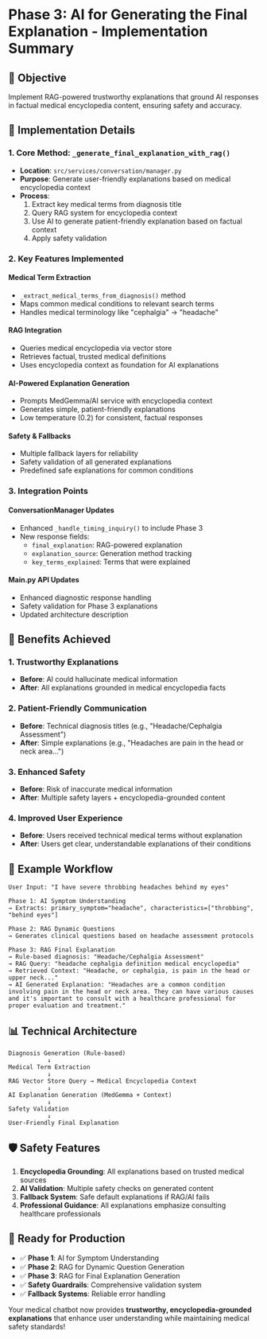 # Phase 3: AI for Generating the Final Explanation - Implementation Summary

## 🎯 **Objective**
Implement RAG-powered trustworthy explanations that ground AI responses in factual medical encyclopedia content, ensuring safety and accuracy.

## 🔧 **Implementation Details**

### **1. Core Method: `_generate_final_explanation_with_rag()`**
- **Location**: `src/services/conversation/manager.py`
- **Purpose**: Generate user-friendly explanations based on medical encyclopedia context
- **Process**:
  1. Extract key medical terms from diagnosis title
  2. Query RAG system for encyclopedia context
  3. Use AI to generate patient-friendly explanation based on factual context
  4. Apply safety validation

### **2. Key Features Implemented**

#### **Medical Term Extraction**
- `_extract_medical_terms_from_diagnosis()` method
- Maps common medical conditions to relevant search terms
- Handles medical terminology like "cephalgia" → "headache"

#### **RAG Integration**
- Queries medical encyclopedia via vector store
- Retrieves factual, trusted medical definitions
- Uses encyclopedia context as foundation for AI explanations

#### **AI-Powered Explanation Generation**
- Prompts MedGemma/AI service with encyclopedia context
- Generates simple, patient-friendly explanations
- Low temperature (0.2) for consistent, factual responses

#### **Safety & Fallbacks**
- Multiple fallback layers for reliability
- Safety validation of all generated explanations
- Predefined safe explanations for common conditions

### **3. Integration Points**

#### **ConversationManager Updates**
- Enhanced `_handle_timing_inquiry()` to include Phase 3
- New response fields:
  - `final_explanation`: RAG-powered explanation
  - `explanation_source`: Generation method tracking
  - `key_terms_explained`: Terms that were explained

#### **Main.py API Updates**
- Enhanced diagnostic response handling
- Safety validation for Phase 3 explanations
- Updated architecture description

## 🌟 **Benefits Achieved**

### **1. Trustworthy Explanations**
- **Before**: AI could hallucinate medical information
- **After**: All explanations grounded in medical encyclopedia facts

### **2. Patient-Friendly Communication**
- **Before**: Technical diagnosis titles (e.g., "Headache/Cephalgia Assessment")
- **After**: Simple explanations (e.g., "Headaches are pain in the head or neck area...")

### **3. Enhanced Safety**
- **Before**: Risk of inaccurate medical information
- **After**: Multiple safety layers + encyclopedia-grounded content

### **4. Improved User Experience**
- **Before**: Users received technical medical terms without explanation
- **After**: Users get clear, understandable explanations of their conditions

## 🔄 **Example Workflow**

```
User Input: "I have severe throbbing headaches behind my eyes"

Phase 1: AI Symptom Understanding
→ Extracts: primary_symptom="headache", characteristics=["throbbing", "behind eyes"]

Phase 2: RAG Dynamic Questions  
→ Generates clinical questions based on headache assessment protocols

Phase 3: RAG Final Explanation
→ Rule-based diagnosis: "Headache/Cephalgia Assessment"
→ RAG Query: "headache cephalgia definition medical encyclopedia"
→ Retrieved Context: "Headache, or cephalgia, is pain in the head or upper neck..."
→ AI Generated Explanation: "Headaches are a common condition involving pain in the head or neck area. They can have various causes and it's important to consult with a healthcare professional for proper evaluation and treatment."
```

## 📊 **Technical Architecture**

```
Diagnosis Generation (Rule-based)
           ↓
Medical Term Extraction
           ↓
RAG Vector Store Query → Medical Encyclopedia Context
           ↓
AI Explanation Generation (MedGemma + Context)
           ↓
Safety Validation
           ↓
User-Friendly Final Explanation
```

## 🛡️ **Safety Features**

1. **Encyclopedia Grounding**: All explanations based on trusted medical sources
2. **AI Validation**: Multiple safety checks on generated content
3. **Fallback System**: Safe default explanations if RAG/AI fails
4. **Professional Guidance**: All explanations emphasize consulting healthcare professionals

## 🚀 **Ready for Production**

- ✅ **Phase 1**: AI for Symptom Understanding
- ✅ **Phase 2**: RAG for Dynamic Question Generation  
- ✅ **Phase 3**: RAG for Final Explanation Generation
- ✅ **Safety Guardrails**: Comprehensive validation system
- ✅ **Fallback Systems**: Reliable error handling

Your medical chatbot now provides **trustworthy, encyclopedia-grounded explanations** that enhance user understanding while maintaining medical safety standards!

